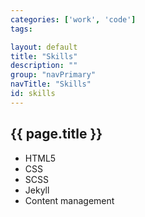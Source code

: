 ```yaml
---
categories: ['work', 'code']
tags:

layout: default
title: "Skills"
description: ""
group: "navPrimary"
navTitle: "Skills"
id: skills
---
```


## {{ page.title }}

* HTML5
* CSS
* SCSS
* Jekyll
* Content management
